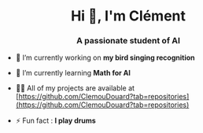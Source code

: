 <h1 align="center">Hi 👋, I'm Clément</h1>
<h3 align="center">A passionate student of AI</h3>

- 🔭 I’m currently working on **my bird singing recognition**

- 🌱 I’m currently learning **Math for AI**

- 👨‍💻 All of my projects are available at [https://github.com/ClemouDouard?tab=repositories](https://github.com/ClemouDouard?tab=repositories)

- ⚡ Fun fact : **I play drums**
